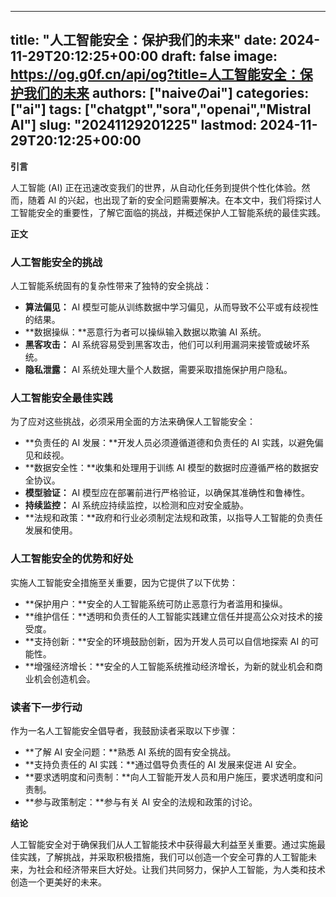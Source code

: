 
---
title: "人工智能安全：保护我们的未来"
date: 2024-11-29T20:12:25+00:00
draft: false
image: https://og.g0f.cn/api/og?title=人工智能安全：保护我们的未来
authors: ["naiveのai"]
categories: ["ai"]
tags: ["chatgpt","sora","openai","Mistral AI"]
slug: "20241129201225"
lastmod: 2024-11-29T20:12:25+00:00
---
**引言**

人工智能 (AI) 正在迅速改变我们的世界，从自动化任务到提供个性化体验。然而，随着 AI 的兴起，也出现了新的安全问题需要解决。在本文中，我们将探讨人工智能安全的重要性，了解它面临的挑战，并概述保护人工智能系统的最佳实践。

**正文**

### 人工智能安全的挑战

人工智能系统固有的复杂性带来了独特的安全挑战：

- **算法偏见：** AI 模型可能从训练数据中学习偏见，从而导致不公平或有歧视性的结果。
- **数据操纵：**恶意行为者可以操纵输入数据以欺骗 AI 系统。
- **黑客攻击：** AI 系统容易受到黑客攻击，他们可以利用漏洞来接管或破坏系统。
- **隐私泄露：** AI 系统处理大量个人数据，需要采取措施保护用户隐私。

### 人工智能安全最佳实践

为了应对这些挑战，必须采用全面的方法来确保人工智能安全：

- **负责任的 AI 发展：**开发人员必须遵循道德和负责任的 AI 实践，以避免偏见和歧视。
- **数据安全性：**收集和处理用于训练 AI 模型的数据时应遵循严格的数据安全协议。
- **模型验证：** AI 模型应在部署前进行严格验证，以确保其准确性和鲁棒性。
- **持续监控：** AI 系统应持续监控，以检测和应对安全威胁。
- **法规和政策：**政府和行业必须制定法规和政策，以指导人工智能的负责任发展和使用。

### 人工智能安全的优势和好处

实施人工智能安全措施至关重要，因为它提供了以下优势：

- **保护用户：**安全的人工智能系统可防止恶意行为者滥用和操纵。
- **维护信任：**透明和负责任的人工智能实践建立信任并提高公众对技术的接受度。
- **支持创新：**安全的环境鼓励创新，因为开发人员可以自信地探索 AI 的可能性。
- **增强经济增长：**安全的人工智能系统推动经济增长，为新的就业机会和商业机会创造机会。

### 读者下一步行动

作为一名人工智能安全倡导者，我鼓励读者采取以下步骤：

- **了解 AI 安全问题：**熟悉 AI 系统的固有安全挑战。
- **支持负责任的 AI 实践：**通过倡导负责任的 AI 发展来促进 AI 安全。
- **要求透明度和问责制：**向人工智能开发人员和用户施压，要求透明度和问责制。
- **参与政策制定：**参与有关 AI 安全的法规和政策的讨论。

**结论**

人工智能安全对于确保我们从人工智能技术中获得最大利益至关重要。通过实施最佳实践，了解挑战，并采取积极措施，我们可以创造一个安全可靠的人工智能未来，为社会和经济带来巨大好处。让我们共同努力，保护人工智能，为人类和技术创造一个更美好的未来。